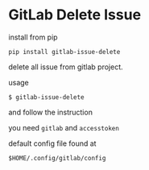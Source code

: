 # GitLab Delete Issue

install from pip
```
pip install gitlab-issue-delete
```

delete all issue from gitlab project.

usage
```
$ gitlab-issue-delete
```

and follow the instruction

you need `gitlab` and `accesstoken` 

default config file found at

```
$HOME/.config/gitlab/config
```